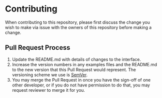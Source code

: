 # Contributing

When contributing to this repository, please first discuss the change you wish to make via issue
with the owners of this repository before making a change.

## Pull Request Process

1. Update the README.md with details of changes to the interface.
1. Increase the version numbers in any examples files and the README.md to the new version that this
   Pull Request would represent. The versioning scheme we use is [SemVer](http://semver.org/).
1. You may merge the Pull Request in once you have the sign-off of one other developer, or if you
   do not have permission to do that, you may request reviewer to merge it for you.
